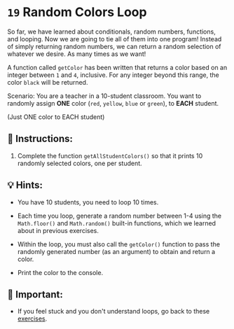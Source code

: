 # `19` Random Colors Loop

So far, we have learned about conditionals, random numbers, functions, and looping. Now we are going to tie all of them into one program! Instead of simply returning random numbers, we can return a random selection of whatever we desire. As many times as we want!

A function called `getColor` has been written that returns a color based on an integer between `1` and `4`, inclusive. For any integer beyond this range, the color `black` will be returned.

Scenario: You are a teacher in a 10-student classroom. You want to randomly assign **ONE** color (`red`, `yellow`, `blue` or `green`), to **EACH** student. 

(Just ONE color to EACH student)

## 📝 Instructions:

1. Complete the function `getAllStudentColors()` so that it prints 10 randomly selected colors, one per student.

## 💡 Hints: 

+ You have 10 students, you need to loop 10 times.

+ Each time you loop, generate a random number between 1-4 using the `Math.floor()` and `Math.random()` built-in functions, which we learned about in previous exercises.

+ Within the loop, you must also call the `getColor()` function to pass the randomly generated number (as an argument) to obtain and return a color.

+ Print the color to the console.

## 🔎 Important:

+ If you feel stuck and you don't understand loops, go back to these [exercises](https://github.com/4GeeksAcademy/javascript-arrays-exercises-tutorial).




